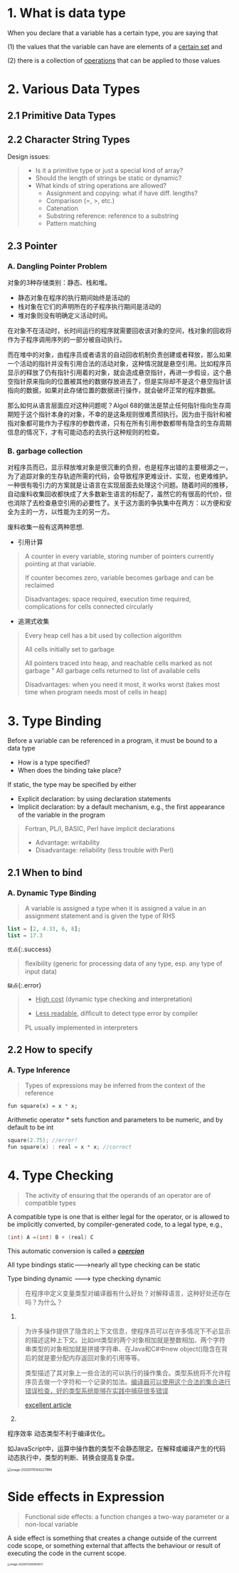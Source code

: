 # 1. What is data type

When you declare that a variable has a certain type, you are saying that 

(1) the values that the variable can have are elements of a <u>certain set</u> and 

(2) there is a collection of <u>operations</u> that can be applied to those values



# 2. Various Data Types

## 2.1 Primitive Data Types

## 2.2 Character String Types

Design issues:

> * Is it a primitive type or just a special kind of array? 
> * Should the length of strings be static or dynamic? 
> * What kinds of string operations are allowed?
>   * Assignment and copying: what if have diff. lengths? 
>   * Comparison (=, >, etc.) 
>   * Catenation
>   * Substring reference: reference to a substring 
>   * Pattern matching

## 2.3 Pointer

### A. Dangling Pointer Problem

对象的3种存储类别：静态、栈和堆。

* 静态对象在程序的执行期间始终是活动的
* 栈对象在它们的声明所在的子程序执行期间是活动的
* 堆对象则没有明确定义活动时间。

在对象不在活动时，长时间运行的程序就需要回收该对象的空间，栈对象的回收将作为子程序调用序列的一部分被自动执行。

而在堆中的对象，由程序员或者语言的自动回收机制负责创建或者释放，那么如果一个活动的指针并没有引用合法的活动对象，这种情况就是悬空引用。比如程序员显示的释放了仍有指针引用着的对象，就会造成悬空指针，再进一步假设，这个悬空指针原来指向的位置被其他的数据存放进去了，但是实际却不是这个悬空指针该指向的数据，如果对此存储位置的数据进行操作，就会破坏正常的程序数据。

那么如何从语言层面应对这种问题呢？Algol 68的做法是禁止任何指针指向生存周期短于这个指针本身的对象，不幸的是这条规则很难贯彻执行。因为由于指针和被指对象都可能作为子程序的参数传递，只有在所有引用参数都带有隐含的生存周期信息的情况下，才有可能动态的去执行这种规则的检查。

### B. garbage collection

对程序员而已，显示释放堆对象是很沉重的负担，也是程序出错的主要根源之一，为了追踪对象的生存轨迹所需的代码，会导致程序更难设计、实现，也更难维护。一种很有吸引力的方案就是让语言在实现层面去处理这个问题。随着时间的推移，自动废料收集回收都快成了大多数新生语言的标配了，虽然它的有很高的代价，但也消除了去检查悬空引用的必要性了。关于这方面的争执集中在两方：以方便和安全为主的一方，以性能为主的另一方。

废料收集一般有这两种思想.

- 引用计算

> A counter in every variable, storing number of pointers currently pointing at that variable.
>
> If counter becomes zero, variable becomes garbage and can be reclaimed 
>
> 
>
> Disadvantages: space required, execution time required, complications for cells connected circularly

- 追溯式收集

> Every heap cell has a bit used by collection algorithm 
>
> All cells initially set to garbage 
>
> All pointers traced into heap, and reachable cells marked as not garbage " All garbage cells returned to list of available cells 
>
> 
>
> Disadvantages: when you need it most, it works worst (takes most time when program needs most of cells in heap)

# 3. Type Binding

Before a variable can be referenced in a program, it must be bound to a data type 

* How is a type speciﬁed? 
*  When does the binding take place?



If static, the type may be speciﬁed by either 

* Explicit declaration: by using declaration statements 
* Implicit declaration: by a default mechanism, e.g., the ﬁrst appearance of the variable in the program 

> Fortran, PL/I, BASIC, Perl have implicit declarations
>
> * Advantage: writability
> * Disadvantage: reliability (less trouble with Perl)



## 2.1 When to bind

### A. Dynamic Type Binding

> A variable is assigned a type when it is assigned a value in an assignment statement and is given the type of RHS

```php
list = [2, 4.33, 6, 8];
list = 17.3
```

`优点`{:.success}

> ﬂexibility (generic for processing data of any type, esp. any type of input data)

`缺点`{:.error}

> * <u>High cost</u> (dynamic type checking and interpretation) 
>
> * <u>Less readable</u>, difﬁcult to detect type error by compiler 
>
> PL usually implemented in interpreters



## 2.2 How to specify

### A. Type Inference

> Types of expressions may be inferred from the context of the reference

```haskell
fun square(x) = x * x;
```

Arithmetic operator * sets function and parameters to be numeric, and by default to be int

```cpp
square(2.75); //error!
fun square(x) : real = x * x; //correct
```



# 4. Type Checking

> The activity of ensuring that the operands of an operator are of compatible types

A compatible type is one that is either legal for the operator, or is allowed to be implicitly converted, by compiler-generated code, to a legal type, e.g.,  

```cpp
(int) A =(int) B + (real) C
```

This automatic conversion is called a ***<u>coercion</u>***



All type bindings static--->nearly all type checking can be static  

Type binding dynamic ---> type checking dynamic







> 在程序中定义变量类型对编译器有什么好处？对解释语言，这种好处还存在吗？为什么？

1. 

> 为许多操作提供了隐含的上下文信息，使程序员可以在许多情况下不必显示的描述这种上下文。比如int类型的两个对象相加就是整数相加、两个字符串类型的对象相加就是拼接字符串、在Java和C#中new object()隐含在背后的就是要分配内存返回对象的引用等等。
>
> 类型描述了其对象上一些合法的可以执行的操作集合。类型系统将不允许程序员去做一个字符和一个记录的加法。<u>编译器可以使用这个合法的集合进行错误检查，好的类型系统能够在实践中捕获很多错误</u>
>
> <a href="https://www.cnblogs.com/secoding/p/11944773.html">excellent article</a>

2. 

程序效率
动态类型不利于编译优化。 

如JavaScript中，运算中操作数的类型不会静态限定。在解释或编译产生的代码动态执行中，类型的判断、转换会提高复杂度。

<img src="/Users/jones/Library/Application Support/typora-user-images/image-20200115104227994.png" alt="image-20200115104227994" style="zoom:50%;" />





# Side effects in Expression

> Functional side effects: a function changes a two-way parameter or a non-local variable

A side effect is something that creates a change outside of the currrent code scope, or something external that affects the behaviour or result of executing the code in the current scope.

<img src="/Users/jones/Library/Application Support/typora-user-images/image-20200113000656517.png" alt="image-20200113000656517" style="zoom:40%;" />













